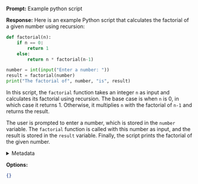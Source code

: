 **Prompt:**
Example python script 

**Response:**
Here is an example Python script that calculates the factorial of a given number using recursion:

```python
def factorial(n):
    if n == 0:
        return 1
    else:
        return n * factorial(n-1)

number = int(input("Enter a number: "))
result = factorial(number)
print("The factorial of", number, "is", result)
```

In this script, the `factorial` function takes an integer `n` as input and calculates its factorial using recursion. The base case is when `n` is 0, in which case it returns 1. Otherwise, it multiplies `n` with the factorial of `n-1` and returns the result.

The user is prompted to enter a number, which is stored in the `number` variable. The `factorial` function is called with this number as input, and the result is stored in the `result` variable. Finally, the script prints the factorial of the given number.

<details><summary>Metadata</summary>

- Duration: 4287 ms
- Datetime: 2023-12-15T20:32:16.177093
- Model: gpt-3.5-turbo-0613

</details>

**Options:**
```json
{}
```


